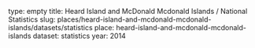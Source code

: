 type: empty
title: Heard Island and McDonald Mcdonald Islands / National Statistics
slug: places/heard-island-and-mcdonald-mcdonald-islands/datasets/statistics
place: heard-island-and-mcdonald-mcdonald-islands
dataset: statistics
year: 2014
